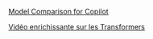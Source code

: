 [Model Comparison for Copilot](https://docs.github.com/en/copilot/using-github-copilot/ai-models/choosing-the-right-ai-model-for-your-task)

[Vidéo enrichissante sur les Transformers](https://www.youtube.com/watch?v=wjZofJX0v4M&ab_channel=3Blue1Brown)